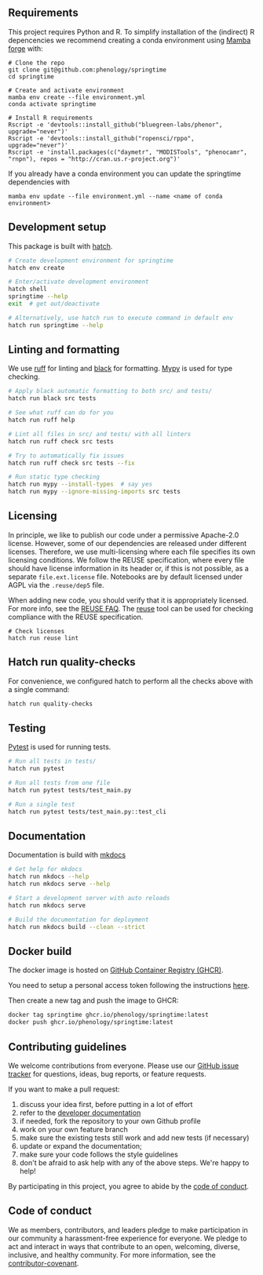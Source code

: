 <!--
SPDX-FileCopyrightText: 2023 Springtime authors

SPDX-License-Identifier: Apache-2.0
-->

## Requirements

This project requires Python and R. To simplify installation of the (indirect) R
depencencies we recommend creating a conda environment using [Mamba
forge](https://github.com/conda-forge/miniforge#mambaforge) with:

```shell
# Clone the repo
git clone git@github.com:phenology/springtime
cd springtime

# Create and activate environment
mamba env create --file environment.yml
conda activate springtime

# Install R requirements
Rscript -e 'devtools::install_github("bluegreen-labs/phenor", upgrade="never")'
Rscript -e 'devtools::install_github("ropensci/rppo", upgrade="never")'
Rscript -e 'install.packages(c("daymetr", "MODISTools", "phenocamr", "rnpn"), repos = "http://cran.us.r-project.org")'
```

If you already have a conda environment you can update the springtime dependencies with

```shell
mamba env update --file environment.yml --name <name of conda environment>
```

## Development setup

This package is built with [hatch](https://hatch.pypa.io/latest/).

```bash
# Create development environment for springtime
hatch env create

# Enter/activate development environment
hatch shell
springtime --help
exit  # get out/deactivate

# Alternatively, use hatch run to execute command in default env
hatch run springtime --help
```

## Linting and formatting

We use [ruff](https://beta.ruff.rs/docs/) for linting and
[black](https://black.readthedocs.io/en/stable/) for formatting.
[Mypy](https://mypy-lang.org/) is used for type checking.

```bash
# Apply black automatic formatting to both src/ and tests/
hatch run black src tests

# See what ruff can do for you
hatch run ruff help

# Lint all files in src/ and tests/ with all linters
hatch run ruff check src tests

# Try to automatically fix issues
hatch run ruff check src tests --fix

# Run static type checking
hatch run mypy --install-types  # say yes
hatch run mypy --ignore-missing-imports src tests
```

## Licensing

In principle, we like to publish our code under a permissive Apache-2.0 license.
However, some of our dependencies are released under different licenses.
Therefore, we use multi-licensing where each file specifies its own licensing
conditions. We follow the REUSE specification, where every file should have
license information in its header or, if this is not possible, as a separate
`file.ext.license` file. Notebooks are by default licensed under AGPL via the
`.reuse/dep5` file.

When adding new code, you should verify that it is appropriately
licensed. For more info, see the [REUSE FAQ](https://reuse.software/tutorial/).
The [reuse](https://reuse.readthedocs.io/en/latest/index.html) tool can be used for
checking compliance with the REUSE specification.

```
# Check licenses
hatch run reuse lint
```

## Hatch run quality-checks

For convenience, we configured hatch to perform all the checks above with a
single command:

```bash
hatch run quality-checks
```

## Testing

[Pytest](https://docs.pytest.org/en/7.2.x/) is used for running tests.

```bash
# Run all tests in tests/
hatch run pytest

# Run all tests from one file
hatch run pytest tests/test_main.py

# Run a single test
hatch run pytest tests/test_main.py::test_cli
```

## Documentation

Documentation is build with [mkdocs](https://www.mkdocs.org/)

```bash
# Get help for mkdocs
hatch run mkdocs --help
hatch run mkdocs serve --help

# Start a development server with auto reloads
hatch run mkdocs serve

# Build the documentation for deployment
hatch run mkdocs build --clean --strict
```

## Docker build

The docker image is hosted on [GitHub Container Registry
(GHCR)](https://github.com/phenology/springtime/pkgs/container/springtime).

You need to setup a personal access token following the instructions
[here](https://docs.github.com/en/packages/working-with-a-github-packages-registry/working-with-the-container-registry#authenticating-with-a-personal-access-token-classic).

Then create a new tag and push the image to GHCR:

```bash
docker tag springtime ghcr.io/phenology/springtime:latest
docker push ghcr.io/phenology/springtime:latest
```

## Contributing guidelines

We welcome contributions from everyone. Please use our [GitHub issue
tracker](https://github.com/phenology/springtime/issues) for questions, ideas,
bug reports, or feature requests.

If you want to make a pull request:

1. discuss your idea first, before putting in a lot of effort
1. refer to the [developer
   documentation](https://springtime.readthedocs.io/en/latest/develop.html)
1. if needed, fork the repository to your own Github profile
1. work on your own feature branch
1. make sure the existing tests still work and add new tests (if necessary)
1. update or expand the documentation;
1. make sure your code follows the style guidelines
1. don't be afraid to ask help with any of the above steps. We're happy to help!

By participating in this project, you agree to abide by the [code of
conduct](https://github.com/phenology/springtime/blob/main/CODE_OF_CONDUCT.md).

## Code of conduct

We as members, contributors, and leaders pledge to make participation in our
community a harassment-free experience for everyone. We pledge to act and
interact in ways that contribute to an open, welcoming, diverse, inclusive, and
healthy community. For more information, see the
[contributor-covenant](https://www.contributor-covenant.org/version/2/1/code_of_conduct/).
